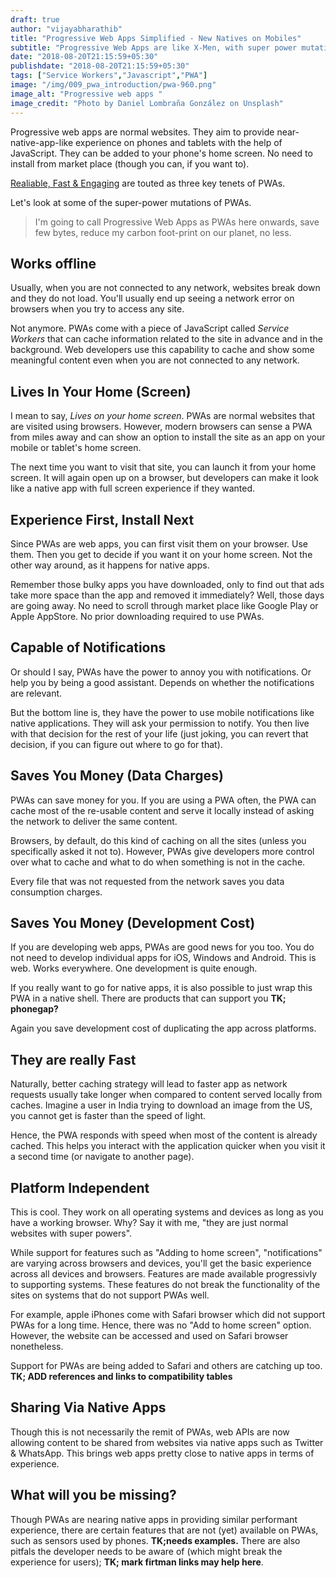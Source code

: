 ```yaml
---
draft: true
author: "vijayabharathib"
title: "Progressive Web Apps Simplified - New Natives on Mobiles"
subtitle: "Progressive Web Apps are like X-Men, with super power mutations who are just like any other web apps."
date: "2018-08-20T21:15:59+05:30"
publishdate: "2018-08-20T21:15:59+05:30"
tags: ["Service Workers","Javascript","PWA"]
image: "/img/009_pwa_introduction/pwa-960.png"
image_alt: "Progressive web apps "
image_credit: "Photo by Daniel Lombraña González on Unsplash"
---
```


Progressive web apps are normal websites. They aim to provide near-native-app-like experience on phones and tablets with the help of JavaScript. They can be added to your phone's home screen. No need to install from market place (though you can, if you want to).

[Realiable, Fast & Engaging](https://developers.google.com/web/progressive-web-apps/) are touted as three key tenets of PWAs.

Let's look at some of the super-power mutations of PWAs.

>I'm going to call Progressive Web Apps as PWAs here onwards, save few bytes, reduce my carbon foot-print on our planet, no less.

## Works offline

Usually, when you are not connected to any network, websites break down and they do not load. You'll usually end up seeing a network error on browsers when you try to access any site.

Not anymore. PWAs come with a piece of JavaScript called *Service Workers* that can cache information related to the site in advance and in the background. Web developers use this capability to cache and show some meaningful content even when you are not connected to any network. 

## Lives In Your Home (Screen)
I mean to say, *Lives on your home screen*. PWAs are normal websites that are visited using browsers. However, modern browsers can sense a PWA from miles away and can show an option to install the site as an app on your mobile or tablet's home screen.

The next time you want to visit that site, you can launch it from your home screen. It will again open up on a browser, but developers can make it look like a native app with full screen experience if they wanted.

## Experience First, Install Next
Since PWAs are web apps, you can first visit them on your browser. Use them. Then you get to decide if you want it on your home screen. Not the other way around, as it happens for native apps. 

Remember those bulky apps you have downloaded, only to find out that ads take more space than the app and removed it immediately? Well, those days are going away. No need to scroll through market place like Google Play or Apple AppStore. No prior downloading required to use PWAs.

## Capable of Notifications

Or should I say, PWAs have the power to annoy you with notifications. Or help you by being a good assistant. Depends on whether the notifications are relevant.

But the bottom line is, they have the power to use mobile notifications like native applications. They will ask your permission to notify. You then live with that decision for the rest of your life (just joking, you can revert that decision, if you can figure out where to go for that).

## Saves You Money (Data Charges)

PWAs can save money for you. If you are using a PWA often, the PWA can cache most of the re-usable content and serve it locally instead of asking the network to deliver the same content.

Browsers, by default, do this kind of caching on all the sites (unless you specifically asked it not to). However, PWAs give developers more control over what to cache and what to do when something is not in the cache.

Every file that was not requested from the network saves you data consumption charges.

## Saves You Money (Development Cost)
If you are developing web apps, PWAs are good news for you too. You do not need to develop individual apps for iOS, Windows and Android. This is web. Works everywhere. One development is quite enough.

If you really want to go for native apps, it is also possible to just wrap this PWA in a native shell. There are products that can support you **TK; phonegap?**

Again you save development cost of duplicating the app across platforms.

## They are really Fast

Naturally, better caching strategy will lead to faster app as network requests usually take longer when compared to content served locally from caches. Imagine a user in India trying to download an image from the US, you cannot get is faster than the speed of light.

Hence, the PWA responds with speed when most of the content is already cached. This helps you interact with the application quicker when you visit it a second time (or navigate to another page). 


## Platform Independent

This is cool. They work on all operating systems and devices as long as you have a working browser. Why? Say it with me, "they are just normal websites with super powers".

While support for features such as "Adding to home screen", "notifications" are varying across browsers and devices, you'll get the basic experience across all devices and browsers. Features are made available progressivly to supporting systems. These features do not break the functionality of the sites on systems that do not support PWAs well.

For example, apple iPhones come with Safari browser which did not support PWAs for a long time. Hence, there was no "Add to home screen" option. However, the website can be accessed and used on Safari browser nonetheless.

Support for PWAs are being added to Safari and others are catching up too. **TK; ADD references and links to compatibility tables**

## Sharing Via Native Apps
Though this is not necessarily the remit of PWAs, web APIs are now allowing content to be shared from websites via native apps such as Twitter & WhatsApp. This brings web apps pretty close to native apps in terms of experience.

## What will you be missing?
Though PWAs are nearing native apps in providing similar performant experience, there are certain features that are not (yet) available on PWAs, such as sensors used by phones. **TK;needs examples.** There are also pitfals the developer needs to be aware of (which might break the experience for users); **TK; mark firtman links may help here**. 

